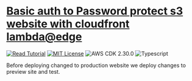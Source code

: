 # [Basic auth to Password protect s3 website with cloudfront lambda@edge](https://apoorv.blog/password-protect-s3-static-site/)

[![Read Tutorial](https://badgen.now.sh/badge/Read/Tutorial/purple)](https://apoorv.blog/password-protect-s3-static-site/)
[![MIT License](https://badgen.now.sh/badge/License/MIT/blue)](https://github.com/apoorvmote/cdk-examples/blob/master/License.md)
![AWS CDK 2.30.0](https://badgen.net/badge/aws-cdk/2.30.0/yellow)
![Typescript](https://badgen.net/badge/icon/typescript?icon=typescript&label)

Before deploying changed to production website we deploy changes to preview site and test.